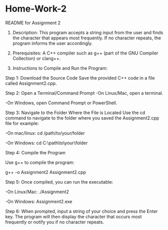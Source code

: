 # Home-Work-2
README for Assignment 2 
1. Description:
This program accepts a string input from the user and finds the character that appears most frequently. If no character repeats, the program informs the user accordingly.

2. Prerequisites:
A C++ compiler such as g++ (part of the GNU Compiler Collection) or clang++.

3. Instructions to Compile and Run the Program:

Step 1:
Download the Source Code
Save the provided C++ code in a file called Assignment2.cpp.

Step 2: 
Open a Terminal/Command Prompt
-On Linux/Mac, open a terminal.

-On Windows, open Command Prompt or PowerShell.

Step 3: 
Navigate to the Folder Where the File is Located
Use the cd command to navigate to the folder where you saved the Assignment2.cpp file for example:

-On mac/linux:
  cd /path/to/your/folder

-On Windows:
  cd C:\path\to\your\folder

Step 4: 
Compile the Program

Use g++ to compile the program: 

g++ -o Assignment2 Assignment2.cpp

Step 5:
Once compiled, you can run the executable:

-On Linux/Mac:
	./Assignment2
 
-On Windows:
  Assignment2.exe

Step 6: 
When prompted, input a string of your choice and press the Enter key. The program will then display the character that occurs most frequently or notify you if no character repeats.


